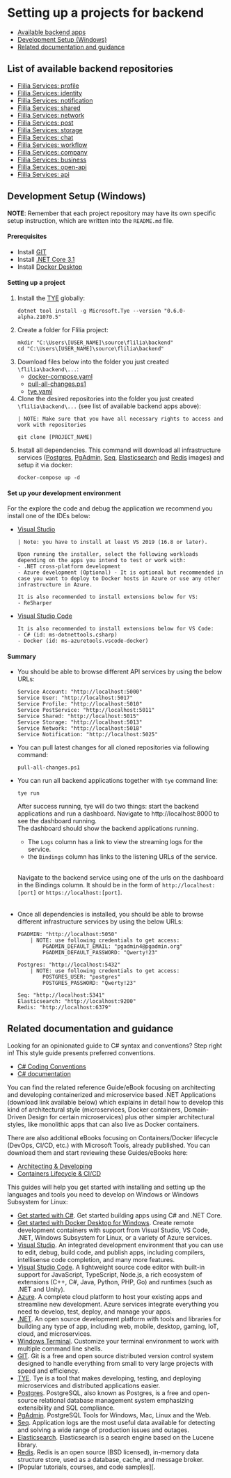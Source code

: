 # Setting up a projects for backend
- [Available backend apps](#apps)
- [Development Setup (Windows)](#setup)
- [Related documentation and guidance](#guidance)

## <a name="apps"></a> List of available backend repositories
- [Flilia Services: profile][flilia-services-profile]
- [Flilia Services: identity][flilia-services-identity]
- [Flilia Services: notification][flilia-services-notification]
- [Flilia Services: shared][flilia-services-shared]
- [Flilia Services: network][flilia-services-network]
- [Flilia Services: post][flilia-services-post]
- [Flilia Services: storage][flilia-services-storage]
- [Flilia Services: chat][flilia-services-chat]
- [Flilia Services: workflow][flilia-services-workflow]
- [Flilia Services: company][flilia-services-company]
- [Flilia Services: business][flilia-services-business]
- [Flilia Services: open-api][flilia-services-open-api]
- [Flilia Services: api][flilia-services-api]

## <a name="setup"></a> Development Setup (Windows)
<strong>NOTE</strong>: Remember that each project repository may have its own specific setup instruction, which are written into the `README.md` file.

#### Prerequisites
- Install [GIT][git]
- Install [ .NET Core 3.1][dotnet31]
- Install [Docker Desktop][dockerwindows]

#### Setting up a project
1. Install the [TYE][tye] globally:
    ```shell
    dotnet tool install -g Microsoft.Tye --version "0.6.0-alpha.21070.5"
    ```
2. Create a folder for Flilia project:
    ```shell
    mkdir "C:\Users\[USER_NAME]\source\flilia\backend"
    cd "C:\Users\[USER_NAME]\source\flilia\backend"
    ```
3. Download files below into the folder you just created `\flilia\backend\...`:
    - <a download="docker-compose.yaml" href="docker-compose.yaml">docker-compose.yaml</a>
    - <a download="pull-all-changes.ps1" href="pull-all-changes.ps1">pull-all-changes.ps1</a>
    - <a download="tye.yaml" href="tye.yaml">tye.yaml</a>
4. Clone the desired repositories into the folder you just created `\flilia\backend\...` (see list of available backend apps above):
    ```shell
    | NOTE: Make sure that you have all necessary rights to access and work with repositories

    git clone [PROJECT_NAME]
    ```
5. Install all dependencies. This command will download all infrastructure services ([Postgres][postgres], [PgAdmin][pgadmin], [Seq][seq], [Elasticsearch][elastic] and [Redis][redis] images) and setup it via docker:
    ```shell
    docker-compose up -d
    ```

#### Set up your development environment
For the explore the code and debug the application we recommend you install one of the IDEs below:
- [Visual Studio][vs]
    ```
    | Note: you have to install at least VS 2019 (16.8 or later).

    Upon running the installer, select the following workloads depending on the apps you intend to test or work with:
    - .NET cross-platform development
    - Azure development (Optional) - It is optional but recommended in case you want to deploy to Docker hosts in Azure or use any other infrastructure in Azure.

    It is also recommended to install extensions below for VS:
    - ReSharper
    ```
- [Visual Studio Code][vscode]
    ```
    It is also recommended to install extensions below for VS Code:
    - C# (id: ms-dotnettools.csharp)
    - Docker (id: ms-azuretools.vscode-docker)
    ```

#### Summary
- You should be able to browse different API services by using the below URLs:
    ```shell
    Service Account: "http://localhost:5000"
    Service User: "http://localhost:5017"
    Service Profile: "http://localhost:5010"
    Service PostService: "http://localhost:5011"
    Service Shared: "http://localhost:5015"
    Service Storage: "http://localhost:5013"
    Service Network: "http://localhost:5018"
    Service Notification: "http://localhost:5025"
    ```
- You can pull latest changes for all cloned repositories via following command:
    ```shell
    pull-all-changes.ps1
    ```
- You can run all backend applications together with `tye` command line:
    ```shell
    tye run
    ```
    After success running, tye will do two things: start the backend applications and run a dashboard. Navigate to http://localhost:8000 to see the dashboard running.
    \
    The dashboard should show the backend applications running.
    - The `Logs` column has a link to view the streaming logs for the service.
    - the `Bindings` column has links to the listening URLs of the service.

    \
    Navigate to the backend service using one of the urls on the dashboard in the Bindings column. It should be in the form of `http://localhost:[port]` or `https://localhost:[port]`.
    ######
- Once all dependencies is installed, you should be able to browse different infrastructure services by using the below URLs:
    ```shell
    PGADMIN: "http://localhost:5050"
        | NOTE: use following credentials to get access:
            PGADMIN_DEFAULT_EMAIL: "pgadmin4@pgadmin.org"
            PGADMIN_DEFAULT_PASSWORD: "Qwerty!23"

    Postgres: "http://localhost:5432"
        | NOTE: use following credentials to get access:
            POSTGRES_USER: "postgres"
            POSTGRES_PASSWORD: "Qwerty!23"

    Seq: "http://localhost:5341"
    Elasticsearch: "http://localhost:9200"
    Redis: "http://localhost:6379"
    ```

## <a name="guidance"></a> Related documentation and guidance
Looking for an opinionated guide to C# syntax and conventions? Step right in! This style guide presents preferred conventions.
- [C# Coding Conventions][ccodingconventions]
- [C# documentation][cdocumentation]

You can find the related reference Guide/eBook focusing on architecting and developing containerized and microservice based .NET Applications (download link available below) which explains in detail how to develop this kind of architectural style (microservices, Docker containers, Domain-Driven Design for certain microservices) plus other simpler architectural styles, like monolithic apps that can also live as Docker containers.

There are also additional eBooks focusing on Containers/Docker lifecycle (DevOps, CI/CD, etc.) with Microsoft Tools, already published. You can download them and start reviewing these Guides/eBooks here:
- [Architecting & Developing][microservicesebook]
- [Containers Lifecycle & CI/CD][dockerlifecycleebook]

This guides will help you get started with installing and setting up the languages and tools you need to develop on Windows or Windows Subsystem for Linux:
- [Get started with C#][csharp]. Get started building apps using C# and .NET Core.
- [Get started with Docker Desktop for Windows][dockerdocs]. Create remote development containers with support from Visual Studio, VS Code, .NET, Windows Subsystem for Linux, or a variety of Azure services.
- [Visual Studio][vsdocs]. An integrated development environment that you can use to edit, debug, build code, and publish apps, including compilers, intellisense code completion, and many more features.
- [Visual Studio Code][vscodedocs]. A lightweight source code editor with built-in support for JavaScript, TypeScript, Node.js, a rich ecosystem of extensions (C++, C#, Java, Python, PHP, Go) and runtimes (such as .NET and Unity).
- [Azure][azuredocs]. A complete cloud platform to host your existing apps and streamline new development. Azure services integrate everything you need to develop, test, deploy, and manage your apps.
- [.NET][netdocs]. An open source development platform with tools and libraries for building any type of app, including web, mobile, desktop, gaming, IoT, cloud, and microservices.
- [Windows Terminal][terminal]. Customize your terminal environment to work with multiple command line shells.
- [GIT][gitdocs]. Git is a free and open source distributed version control system designed to handle everything from small to very large projects with speed and efficiency.
- [TYE][tye]. Tye is a tool that makes developing, testing, and deploying microservices and distributed applications easier.
- [Postgres][postgres]. PostgreSQL, also known as Postgres, is a free and open-source relational database management system emphasizing extensibility and SQL compliance.
- [PgAdmin][pgadmin]. PostgreSQL Tools for Windows, Mac, Linux and the Web.
- [Seq][seq]. Application logs are the most useful data available for detecting and solving a wide range of production issues and outages.
- [Elasticsearch][elastic]. Elasticsearch is a search engine based on the Lucene library.
- [Redis][redis]. Redis is an open source (BSD licensed), in-memory data structure store, used as a database, cache, and message broker.
- [Popular tutorials, courses, and code samples][. 

[developers-team]: https://github.com/orgs/flilia/teams/developers-team
[flilia-services-profile]: https://github.com/flilia/flilia.services.profile
[flilia-services-identity]: https://github.com/flilia/flilia.services.identity
[flilia-services-notification]: https://github.com/flilia/flilia.services.notification
[flilia-services-shared]: https://github.com/flilia/flilia.services.shared
[flilia-services-network]: https://github.com/flilia/flilia.services.network
[flilia-services-post]: https://github.com/flilia/flilia.services.post
[flilia-services-storage]: https://github.com/flilia/flilia.services.storage
[flilia-services-chat]: https://github.com/flilia/flilia.services.chat
[flilia-services-workflow]: https://github.com/flilia/flilia.services.workflow
[flilia-services-company]: https://github.com/flilia/flilia.services.company
[flilia-services-business]: https://github.com/flilia/flilia.services.business
[flilia-services-open-api]: https://github.com/flilia/flilia.services.open-api
[flilia-services-api]: https://github.com/flilia/flilia.services.api
[dockerwindows]: https://docs.docker.com/docker-for-windows/install/
[dotnet31]: https://dotnet.microsoft.com/download/dotnet/3.1
[dotnetwindows]: https://dotnet.microsoft.com/learn/dotnet/hello-world-tutorial/install
[vs]: https://visualstudio.microsoft.com/
[vscode]: https://code.visualstudio.com/
[vscodedocs]: https://code.visualstudio.com/docs/
[vsdocs]: https://docs.microsoft.com/en-us/visualstudio/windows/?view=vs-2019
[git]: https://git-scm.com/
[gitdocs]: https://git-scm.com/doc
[terminal]: https://docs.microsoft.com/en-us/windows/terminal/
[popular]: https://docs.microsoft.com/en-us/windows/dev-environment/tutorials
[netdocs]: https://docs.microsoft.com/en-us/dotnet/standard/get-started
[azuredocs]: https://docs.microsoft.com/en-us/azure/guides/developer/azure-developer-guide
[dockerdocs]: https://docs.microsoft.com/en-us/windows/dev-environment/docker/overview
[csharp]: https://docs.microsoft.com/en-us/dotnet/csharp/
[microservicesebook]: https://aka.ms/microservicesebook
[dockerlifecycleebook]: https://aka.ms/dockerlifecycleebook
[tye]: https://github.com/dotnet/tye/blob/master/docs/getting_started.md
[postgres]: https://www.postgresql.org/about/
[pgadmin]: https://www.pgadmin.org/docs/pgadmin4/latest/index.html
[seq]: https://datalust.co/seq
[elastic]: https://www.elastic.co/guide/index.html
[redis]: https://redis.io/documentation
[stackoverflow]: http://stackoverflow.com/
[ccodingconventions]: https://docs.microsoft.com/en-us/dotnet/csharp/programming-guide/inside-a-program/coding-conventions
[cdocumentation]: https://docs.microsoft.com/en-us/dotnet/csharp/